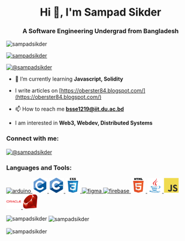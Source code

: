 <h1 align="center">Hi 👋, I'm Sampad Sikder</h1>
<h3 align="center">A Software Engineering Undergrad from Bangladesh</h3>

<p align="left"> <img src="https://komarev.com/ghpvc/?username=sampadsikder&label=Profile%20views&color=0e75b6&style=flat" alt="sampadsikder" /> </p>

<p align="left"> <a href="https://github.com/ryo-ma/github-profile-trophy"><img src="https://github-profile-trophy.vercel.app/?username=sampadsikder" alt="sampadsikder" /></a> </p>

<p align="left"> <a href="https://twitter.com/@sampadsikder" target="blank"><img src="https://img.shields.io/twitter/follow/@sampadsikder?logo=twitter&style=for-the-badge" alt="@sampadsikder" /></a> </p>

- 🌱 I’m currently learning **Javascript, Solidity**

- I write articles on [https://oberster84.blogspot.com/](https://oberster84.blogspot.com/)

- 📫 How to reach me **bsse1219@iit.du.ac.bd**

- I am interested in **Web3, Webdev, Distributed Systems**

<h3 align="left">Connect with me:</h3>
<p align="left">
<a href="https://twitter.com/@sampadsikder" target="blank"><img align="center" src="https://raw.githubusercontent.com/rahuldkjain/github-profile-readme-generator/master/src/images/icons/Social/twitter.svg" alt="@sampadsikder" height="30" width="40" /></a>
</p>

<h3 align="left">Languages and Tools:</h3>
<p align="left"> <a href="https://www.arduino.cc/" target="_blank" rel="noreferrer"> <img src="https://cdn.worldvectorlogo.com/logos/arduino-1.svg" alt="arduino" width="40" height="40"/> </a> <a href="https://www.cprogramming.com/" target="_blank" rel="noreferrer"> <img src="https://raw.githubusercontent.com/devicons/devicon/master/icons/c/c-original.svg" alt="c" width="40" height="40"/> </a> <a href="https://www.w3schools.com/cpp/" target="_blank" rel="noreferrer"> <img src="https://raw.githubusercontent.com/devicons/devicon/master/icons/cplusplus/cplusplus-original.svg" alt="cplusplus" width="40" height="40"/> </a> <a href="https://www.w3schools.com/css/" target="_blank" rel="noreferrer"> <img src="https://raw.githubusercontent.com/devicons/devicon/master/icons/css3/css3-original-wordmark.svg" alt="css3" width="40" height="40"/> </a> <a href="https://www.figma.com/" target="_blank" rel="noreferrer"> <img src="https://www.vectorlogo.zone/logos/figma/figma-icon.svg" alt="figma" width="40" height="40"/> </a> <a href="https://firebase.google.com/" target="_blank" rel="noreferrer"> <img src="https://www.vectorlogo.zone/logos/firebase/firebase-icon.svg" alt="firebase" width="40" height="40"/> </a> <a href="https://www.w3.org/html/" target="_blank" rel="noreferrer"> <img src="https://raw.githubusercontent.com/devicons/devicon/master/icons/html5/html5-original-wordmark.svg" alt="html5" width="40" height="40"/> </a> <a href="https://www.java.com" target="_blank" rel="noreferrer"> <img src="https://raw.githubusercontent.com/devicons/devicon/master/icons/java/java-original.svg" alt="java" width="40" height="40"/> </a> <a href="https://developer.mozilla.org/en-US/docs/Web/JavaScript" target="_blank" rel="noreferrer"> <img src="https://raw.githubusercontent.com/devicons/devicon/master/icons/javascript/javascript-original.svg" alt="javascript" width="40" height="40"/> </a> <a href="https://www.oracle.com/" target="_blank" rel="noreferrer"> <img src="https://raw.githubusercontent.com/devicons/devicon/master/icons/oracle/oracle-original.svg" alt="oracle" width="40" height="40"/> </a> <a href="https://www.ruby-lang.org/en/" target="_blank" rel="noreferrer"> <img src="https://raw.githubusercontent.com/devicons/devicon/master/icons/ruby/ruby-original.svg" alt="ruby" width="40" height="40"/> </a> </p>

<p><img align="left" src="https://github-readme-stats.vercel.app/api/top-langs?username=sampadsikder&show_icons=true&locale=en&layout=compact" alt="sampadsikder" /></p>

<p>&nbsp;<img align="center" src="https://github-readme-stats.vercel.app/api?username=sampadsikder&show_icons=true&locale=en" alt="sampadsikder" /></p>

<p><img align="center" src="https://github-readme-streak-stats.herokuapp.com/?user=sampadsikder&" alt="sampadsikder" /></p>
